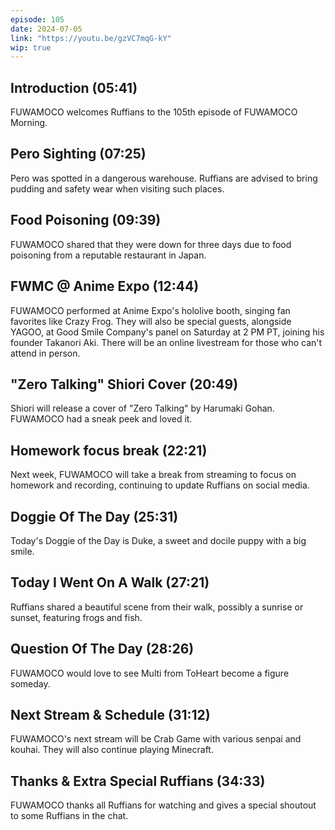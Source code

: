 ```yaml
---
episode: 105
date: 2024-07-05
link: "https://youtu.be/gzVC7mqG-kY"
wip: true
---
```


## Introduction (05:41)

FUWAMOCO welcomes Ruffians to the 105th episode of FUWAMOCO Morning.

## Pero Sighting (07:25)

Pero was spotted in a dangerous warehouse. Ruffians are advised to bring pudding and safety wear when visiting such places.

## Food Poisoning (09:39)

FUWAMOCO shared that they were down for three days due to food poisoning from a reputable restaurant in Japan.

## FWMC @ Anime Expo (12:44)

FUWAMOCO performed at Anime Expo's hololive booth, singing fan favorites like Crazy Frog. They will also be special guests, alongside YAGOO, at Good Smile Company's panel on Saturday at 2 PM PT, joining his founder Takanori Aki. There will be an online livestream for those who can't attend in person.

## "Zero Talking" Shiori Cover (20:49)

Shiori will release a cover of "Zero Talking" by Harumaki Gohan. FUWAMOCO had a sneak peek and loved it.

## Homework focus break (22:21)

Next week, FUWAMOCO will take a break from streaming to focus on homework and recording, continuing to update Ruffians on social media.

## Doggie Of The Day (25:31)

Today's Doggie of the Day is Duke, a sweet and docile puppy with a big smile.

## Today I Went On A Walk (27:21)

Ruffians shared a beautiful scene from their walk, possibly a sunrise or sunset, featuring frogs and fish.

## Question Of The Day (28:26)

FUWAMOCO would love to see Multi from ToHeart become a figure someday.

## Next Stream & Schedule (31:12)

FUWAMOCO's next stream will be Crab Game with various senpai and kouhai. They will also continue playing Minecraft.

## Thanks & Extra Special Ruffians (34:33)

FUWAMOCO thanks all Ruffians for watching and gives a special shoutout to some Ruffians in the chat.
